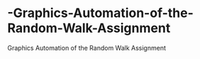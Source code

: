 # -Graphics-Automation-of-the-Random-Walk-Assignment
 Graphics Automation of the Random Walk Assignment
